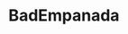 ---
description: Hi! I make well-researched videos about world history, politics, society,
  etc.
title: BadEmpanada
type: channel
channel: badempanada
menu:
  main:
    parent: Channels
tags:
- breadtube
- politics
- research
- venezuela
- america
- australia
- brazil
url: /badempanada/
providers:
  youtube:
    name: BadEmpanada
    slug: UCUzmizB92LJ9oxf5T_snZNA
    url: https://www.youtube.com/channel/UCUzmizB92LJ9oxf5T_snZNA
    description: Hi! I make videos about world history, politics, society, etc.
    subscribers: 2317
videos:
- dE6rH_1MKis
- F6632BRVccw
- perWUMLRWvc
- hIdOQecFkCM
- nkBXFXwGuJE
- 5OVDKZtM3B0
- rndAJTQBET8
- Qpr8gTsrAF0
- 9GoddSTvTGE
- 9Atphj7rkbc
- AWuNQlhHFpk
- De39MoF0j30
- G2GkP6u1mDM
- PlHeIH01YnM
- p5_VTLCmW0A
- QvSCxMb5A70
- yxqo_NeVd44
- PlZN4n12aZU
- 3ofDqqHLe-o
---